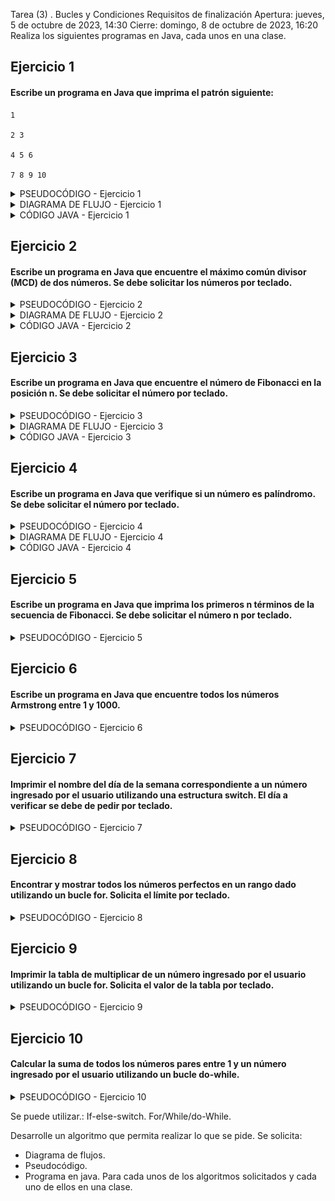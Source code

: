 Tarea (3) . Bucles y Condiciones
Requisitos de finalización
Apertura: jueves, 5 de octubre de 2023, 14:30
Cierre: domingo, 8 de octubre de 2023, 16:20
Realiza los siguientes programas en Java, cada unos en una clase.


## Ejercicio 1
#### Escribe un programa en Java que imprima el patrón siguiente:

```code
1 

2 3 

4 5 6 

7 8 9 10 
```
<details><summary>PSEUDOCÓDIGO - Ejercicio 1</summary>

- __Inicio:__
- Declaración de variables: 
  num = 1
  n = 4 (Número de filas a imprimir)
  f = 1 (Para controlar la iteración de cada fila)
  c = 1 (Para controlar la iteración de cada columna)

- __Para__ f de 1 hasta n hacer
-    __Para__ c de 1 hasta f hacer
     Escribir num
     num = num + 1
     Fin Para
   Escribir en la siguiente línea.
- __Fin Para__
__FIN__
</details>

<details><summary>DIAGRAMA DE FLUJO - Ejercicio 1</summary>

![Diagrama de flujo Ejercicio 1](https://github.com/CGMarval/programacion/blob/main/Unidad_1/tareas/Tarea3/images/diagrama-flujo-ejercicio1.drawio.png)

</details>

<details><summary>CÓDIGO JAVA - Ejercicio 1</summary>

```code
public class Ejercicio1 {
    public static void main(String[] args) {
        int n = 4; // Número de filas
        int num = 1; // Inicializa el número a imprimir

        for (int i = 1; i <= n; i++) {
            for (int j = 1; j <= i; j++) {
                System.out.print(num + " ");
                num++;
            }
            System.out.println(); // Cambia de línea después de cada fila
        }

    }
```
</details>

## Ejercicio 2
#### Escribe un programa en Java que encuentre el máximo común divisor (MCD) de dos números. Se debe solicitar los números por teclado.

<details><summary>PSEUDOCÓDIGO - Ejercicio 2</summary>

- __Inicio__
- Inicializar variables: a = 0, b = 0
- Solicitar la introducción de los dos números a calcular su MCD
- Leer los dos valores

- __Mientras__ b no sea igual a 0 hacer

   - Temporal = b
   - b = a % b
   - a = Temporal
- __Fin Mientras__
- Devolver a
- __Fin__

</details>

<details><summary>DIAGRAMA DE FLUJO - Ejercicio 2</summary>

![Diagrama de flujo Ejercicio 2](https://github.com/CGMarval/programacion/blob/main/Unidad_1/tareas/Tarea3/images/diagrama-flujo-ejercicio2.drawio.png)

</details>

<details><summary>CÓDIGO JAVA - Ejercicio 2</summary>

```code
import java.util.Scanner;

public class Ejercicio2 {
    public static void main(String[] args) {
        Scanner sc = new Scanner(System.in);

        System.out.print("Ingresa el primer número: ");
        int numero1 = sc.nextInt();

        System.out.print("Ingresa el segundo número: ");
        int numero2 = sc.nextInt();

        int mcd = calcularMCD(numero1, numero2);

        System.out.println("El MCD de " + numero1 + " y " + numero2 + " es " + mcd);

        sc.close();
    }

    // Función para calcular el MCD utilizando el algoritmo de Euclides
    public static int calcularMCD(int a, int b) {
        while (b != 0) {
            int temp = b;
            b = a % b;
            a = temp;
        }
        return a;

    }


}
```
</details>

## Ejercicio 3
#### Escribe un programa en Java que encuentre el número de Fibonacci en la posición n.  Se debe solicitar el número por teclado.

<details><summary>PSEUDOCÓDIGO - Ejercicio 3</summary>

- __Inicio__
- Solicitar Ingresa la posición n para encontrar el número de Fibonacci:"
- Leer n
- Declaracion de variables fibNmenos2 = 0, fibNmenos1 = 1, fib <- 0
- __Si n = 0__ Entonces
- fib <- 0
- __Sino Si n = 1__ Entonces
- fib = 1
- __Sino__
- __Para i desde 2 hasta n__ hacer
- fib = fibNmenos1 + fibNmenos2
- fibNmenos2 = fibNmenos1
- fibNmenos1 = fib
- __Fin Para__
- __Fin Si__
- "El número de Fibonacci en la posición ", n, " es ", fib
- __Fin__

</details>

</details>

<details><summary>DIAGRAMA DE FLUJO - Ejercicio 3</summary>

![Diagrama de flujo Ejercicio 3](https://github.com/CGMarval/programacion/blob/main/Unidad_1/tareas/Tarea3/images/diagrama-flujo-ejercicio3.drawio.png)

</details>

<details><summary>CÓDIGO JAVA - Ejercicio 3</summary>

```code
import java.util.Scanner;

public class Ejercicio3 {
    public static void main(String[] args) {
        Scanner sc = new Scanner(System.in);

        System.out.print("Ingresa la posición n para encontrar el número de Fibonacci: ");
        int n = sc.nextInt();

        int fibNmenos2 = 0;
        int fibNmenos1 = 1;
        int fib = 0;

        if (n == 0) {
            fib = 0;
        } else if (n == 1) {
            fib = 1;
        } else {
            for (int i = 2; i <= n; i++) {
                fib = fibNmenos1 + fibNmenos2;
                fibNmenos2 = fibNmenos1;
                fibNmenos1 = fib;
            }
        }

        System.out.println("El número de Fibonacci en la posición " + n + " es " + fib);

        sc.close();
```
</details>

## Ejercicio 4
#### Escribe un programa en Java que verifique si un número es palíndromo. Se debe solicitar el número por teclado.

<details><summary>PSEUDOCÓDIGO - Ejercicio 4</summary>

- __Inicio__
- Solicitar que Ingrese un número para verificar si es un palíndromo
- Leer numero
- numeroOriginal = numero
- numeroInvertido = 0
- __Mientras__ numero > 0 Hacer
- digito = numero % 10
- numeroInvertido = numeroInvertido * 10 + digito
- numero = numero / 10
- __Fin Mientras__
- __Si__ numeroOriginal = numeroInvertido Entonces
- Escribir numeroOriginal, " es un palíndromo."
- __Sino__
- Escribir numeroOriginal, " no es un palíndromo."
- __ Fin Si__
- __FIN__
</details>

<details><summary>DIAGRAMA DE FLUJO - Ejercicio 4</summary>

![Diagrama de flujo Ejercicio 4](https://github.com/CGMarval/programacion/blob/main/Unidad_1/tareas/Tarea3/images/diagrama-flujo-ejercicio4.drawio.png)

</details>

<details><summary>CÓDIGO JAVA - Ejercicio 4</summary>

```code
import java.util.Scanner;

public class Ejercicio4 {
    public static void main(String[] args) {
        Scanner sc = new Scanner(System.in);

        System.out.print("Ingresa un número para verificar si es un palíndromo: ");
        int numero = sc.nextInt();
        int numeroOriginal = numero;
        int numeroInvertido = 0;

        while (numero > 0) {
            int digito = numero % 10;
            numeroInvertido = numeroInvertido * 10 + digito;
            numero /= 10;
        }

        if (numeroOriginal == numeroInvertido) {
            System.out.println(numeroOriginal + " es un palíndromo.");
        } else {
            System.out.println(numeroOriginal + " no es un palíndromo.");
        }

        sc.close();

    }


}
```
</details>

## Ejercicio 5
#### Escribe un programa en Java que imprima los primeros n términos de la secuencia de Fibonacci. Se debe solicitar el número n por teclado.

<details><summary>PSEUDOCÓDIGO - Ejercicio 5</summary>

Procedimiento ImprimirSecuenciaFibonacci()
Escribir "Ingrese el número de términos de la secuencia de Fibonacci que desea imprimir:"
Leer n

    secuenciaFibonacci <- arreglo de tamaño n
    secuenciaFibonacci[0] <- 0
    Si n > 1 Entonces
        secuenciaFibonacci[1] <- 1
    Fin Si

    Para i desde 2 hasta n - 1 hacer
        secuenciaFibonacci[i] <- secuenciaFibonacci[i - 1] + secuenciaFibonacci[i - 2]
    Fin Para

    Escribir "Los primeros ", n, " términos de la secuencia de Fibonacci son:"
    Para i desde 0 hasta n - 1 hacer
        Escribir secuenciaFibonacci[i]
        Si i < n - 1 Entonces
            Escribir ", "
        Fin Si
    Fin Para
Fin Procedimiento
</details>


## Ejercicio 6
#### Escribe un programa en Java que encuentre todos los números Armstrong entre 1 y 1000.

<details><summary>PSEUDOCÓDIGO - Ejercicio 6</summary>

Para numero de 1 hasta 1000 hacer
Si EsNumeroArmstrong(numero) entonces
Escribir numero
Fin Si
Fin Para
Fin Procedimiento

Función EsNumeroArmstrong(numero)
numOriginal <- numero
numDigitos <- ContarDigitos(numero)
suma <- 0

    Mientras numero > 0 Hacer
        digito <- numero % 10
        suma <- suma + (digito ^ numDigitos)
        numero <- numero / 10
    Fin Mientras

    Devolver suma = numOriginal
Fin Función

Función ContarDigitos(numero)
contar <- 0
Mientras numero > 0 Hacer
numero <- numero / 10
contar <- contar + 1
Fin Mientras
Devolver contar
Fin Función

</details>

## Ejercicio 7
#### Imprimir el nombre del día de la semana correspondiente a un número ingresado por el usuario utilizando una estructura switch. El día a verificar se debe de pedir por teclado.

<details><summary>PSEUDOCÓDIGO - Ejercicio 7</summary>

Escribir "Ingresa un número del 1 al 7 para obtener el día de la semana:"
Leer numeroDia

    nombreDia <- ObtenerNombreDia(numeroDia)

    Si nombreDia != nulo Entonces
        Escribir "El día correspondiente al número ", numeroDia, " es ", nombreDia
    Sino
        Escribir "Número de día inválido. Debe ser un número del 1 al 7."
    Fin Si
Fin Procedimiento

Función ObtenerNombreDia(numeroDia)
nombreDia <- nulo

    Según numeroDia Hacer
        Caso 1:
            nombreDia <- "Lunes"
        Caso 2:
            nombreDia <- "Martes"
        Caso 3:
            nombreDia <- "Miércoles"
        Caso 4:
            nombreDia <- "Jueves"
        Caso 5:
            nombreDia <- "Viernes"
        Caso 6:
            nombreDia <- "Sábado"
        Caso 7:
            nombreDia <- "Domingo"
        De Otro Modo:
            nombreDia <- nulo
    Fin Según

    Devolver nombreDia
Fin Función
</details>

## Ejercicio 8
#### Encontrar y mostrar todos los números perfectos en un rango dado utilizando un bucle for. Solicita el límite por teclado.

<details><summary>PSEUDOCÓDIGO - Ejercicio 8</summary>

Procedimiento EncontrarNumerosPerfectos()
Escribir "Ingresa el límite superior para buscar números perfectos:"
Leer limiteSuperior

    Escribir "Números perfectos en el rango de 1 a ", limiteSuperior, ":"

    Para numero de 1 hasta limiteSuperior hacer
        Si EsNumeroPerfecto(numero) entonces
            Escribir numero
        Fin Si
    Fin Para
Fin Procedimiento

Función EsNumeroPerfecto(numero)
sumaDivisores <- 0

    Para i de 1 hasta numero / 2 hacer
        Si numero % i = 0 entonces
            sumaDivisores <- sumaDivisores + i
        Fin Si
    Fin Para

    Devolver sumaDivisores = numero
Fin Función
</details>

## Ejercicio 9
#### Imprimir la tabla de multiplicar de un número ingresado por el usuario utilizando un bucle for. Solicita el valor de la tabla por teclado.

<details><summary>PSEUDOCÓDIGO - Ejercicio 9</summary>

Procedimiento ImprimirTablaMultiplicar()
Escribir "Ingresa un número para obtener su tabla de multiplicar:"
Leer numero

    Escribir "Tabla de multiplicar del ", numero, ":"

    Para i de 1 hasta 10 hacer
        resultado <- numero * i
        Escribir numero, " x ", i, " = ", resultado
    Fin Para
Fin Procedimiento
</details>

## Ejercicio 10
#### Calcular la suma de todos los números pares entre 1 y un número ingresado por el usuario utilizando un bucle do-while.

<details><summary>PSEUDOCÓDIGO - Ejercicio 10</summary>

Procedimiento CalcularSumaNumerosPares()
Escribir "Ingresa un número para calcular la suma de números pares hasta ese número:"
Leer numeroLimite

    suma <- 0
    numeroActual <- 2 // Empezamos con el primer número par, que es 2

    Hacer
        suma <- suma + numeroActual
        numeroActual <- numeroActual + 2 // Avanzamos al siguiente número par
    Mientras numeroActual <= numeroLimite

    Escribir "La suma de los números pares hasta ", numeroLimite, " es: ", suma
Fin Procedimiento
</details>



Se puede utilizar.:
If-else-switch.
For/While/do-While.

Desarrolle un algoritmo que permita realizar lo que se pide.
Se solicita: 
- Diagrama de flujos.
- Pseudocódigo.
- Programa en java.
Para cada unos de los algoritmos solicitados y cada uno de ellos en una clase.

